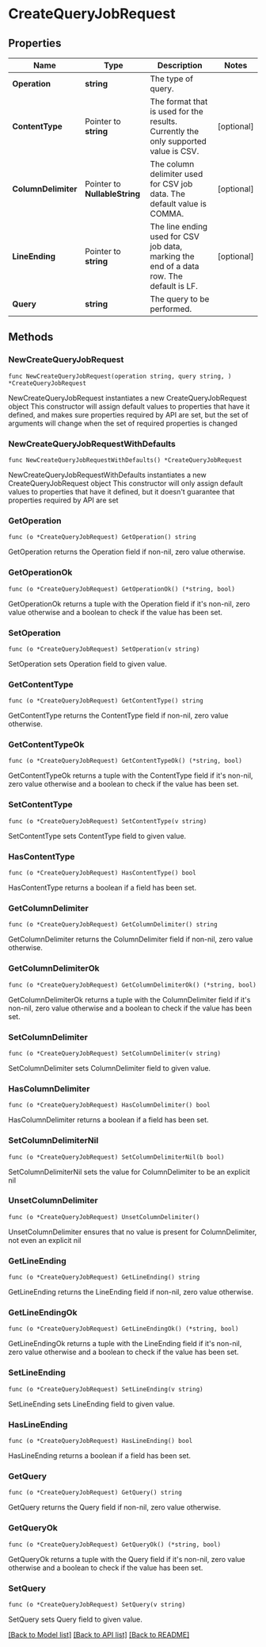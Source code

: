 # CreateQueryJobRequest

## Properties

Name | Type | Description | Notes
------------ | ------------- | ------------- | -------------
**Operation** | **string** | The type of query. | 
**ContentType** | Pointer to **string** | The format that is used for the results. Currently the only supported value is CSV. | [optional] 
**ColumnDelimiter** | Pointer to **NullableString** | The column delimiter used for CSV job data. The default value is COMMA. | [optional] 
**LineEnding** | Pointer to **string** | The line ending used for CSV job data, marking the end of a data row. The default is LF. | [optional] 
**Query** | **string** | The query to be performed. | 

## Methods

### NewCreateQueryJobRequest

`func NewCreateQueryJobRequest(operation string, query string, ) *CreateQueryJobRequest`

NewCreateQueryJobRequest instantiates a new CreateQueryJobRequest object
This constructor will assign default values to properties that have it defined,
and makes sure properties required by API are set, but the set of arguments
will change when the set of required properties is changed

### NewCreateQueryJobRequestWithDefaults

`func NewCreateQueryJobRequestWithDefaults() *CreateQueryJobRequest`

NewCreateQueryJobRequestWithDefaults instantiates a new CreateQueryJobRequest object
This constructor will only assign default values to properties that have it defined,
but it doesn't guarantee that properties required by API are set

### GetOperation

`func (o *CreateQueryJobRequest) GetOperation() string`

GetOperation returns the Operation field if non-nil, zero value otherwise.

### GetOperationOk

`func (o *CreateQueryJobRequest) GetOperationOk() (*string, bool)`

GetOperationOk returns a tuple with the Operation field if it's non-nil, zero value otherwise
and a boolean to check if the value has been set.

### SetOperation

`func (o *CreateQueryJobRequest) SetOperation(v string)`

SetOperation sets Operation field to given value.


### GetContentType

`func (o *CreateQueryJobRequest) GetContentType() string`

GetContentType returns the ContentType field if non-nil, zero value otherwise.

### GetContentTypeOk

`func (o *CreateQueryJobRequest) GetContentTypeOk() (*string, bool)`

GetContentTypeOk returns a tuple with the ContentType field if it's non-nil, zero value otherwise
and a boolean to check if the value has been set.

### SetContentType

`func (o *CreateQueryJobRequest) SetContentType(v string)`

SetContentType sets ContentType field to given value.

### HasContentType

`func (o *CreateQueryJobRequest) HasContentType() bool`

HasContentType returns a boolean if a field has been set.

### GetColumnDelimiter

`func (o *CreateQueryJobRequest) GetColumnDelimiter() string`

GetColumnDelimiter returns the ColumnDelimiter field if non-nil, zero value otherwise.

### GetColumnDelimiterOk

`func (o *CreateQueryJobRequest) GetColumnDelimiterOk() (*string, bool)`

GetColumnDelimiterOk returns a tuple with the ColumnDelimiter field if it's non-nil, zero value otherwise
and a boolean to check if the value has been set.

### SetColumnDelimiter

`func (o *CreateQueryJobRequest) SetColumnDelimiter(v string)`

SetColumnDelimiter sets ColumnDelimiter field to given value.

### HasColumnDelimiter

`func (o *CreateQueryJobRequest) HasColumnDelimiter() bool`

HasColumnDelimiter returns a boolean if a field has been set.

### SetColumnDelimiterNil

`func (o *CreateQueryJobRequest) SetColumnDelimiterNil(b bool)`

 SetColumnDelimiterNil sets the value for ColumnDelimiter to be an explicit nil

### UnsetColumnDelimiter
`func (o *CreateQueryJobRequest) UnsetColumnDelimiter()`

UnsetColumnDelimiter ensures that no value is present for ColumnDelimiter, not even an explicit nil
### GetLineEnding

`func (o *CreateQueryJobRequest) GetLineEnding() string`

GetLineEnding returns the LineEnding field if non-nil, zero value otherwise.

### GetLineEndingOk

`func (o *CreateQueryJobRequest) GetLineEndingOk() (*string, bool)`

GetLineEndingOk returns a tuple with the LineEnding field if it's non-nil, zero value otherwise
and a boolean to check if the value has been set.

### SetLineEnding

`func (o *CreateQueryJobRequest) SetLineEnding(v string)`

SetLineEnding sets LineEnding field to given value.

### HasLineEnding

`func (o *CreateQueryJobRequest) HasLineEnding() bool`

HasLineEnding returns a boolean if a field has been set.

### GetQuery

`func (o *CreateQueryJobRequest) GetQuery() string`

GetQuery returns the Query field if non-nil, zero value otherwise.

### GetQueryOk

`func (o *CreateQueryJobRequest) GetQueryOk() (*string, bool)`

GetQueryOk returns a tuple with the Query field if it's non-nil, zero value otherwise
and a boolean to check if the value has been set.

### SetQuery

`func (o *CreateQueryJobRequest) SetQuery(v string)`

SetQuery sets Query field to given value.



[[Back to Model list]](../README.md#documentation-for-models) [[Back to API list]](../README.md#documentation-for-api-endpoints) [[Back to README]](../README.md)


